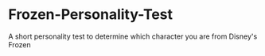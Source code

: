 # Frozen-Personality-Test
A short personality test to determine which character you are from Disney's Frozen
